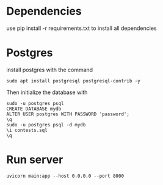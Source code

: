 # Dependencies
use pip install -r requirements.txt to install all dependencies

# Postgres
install postgres with the command
```
sudo apt install postgresql postgresql-contrib -y
```

Then initialize the database with
```
sudo -u postgres psql
CREATE DATABASE mydb
ALTER USER postgres WITH PASSWORD 'password';
\q
sudo -u postgres psql -d mydb
\i contests.sql
\q
```

# Run server
```
uvicorn main:app --host 0.0.0.0 --port 8000
```
